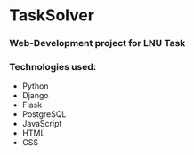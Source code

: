 # TaskSolver
### Web-Development project for LNU Task
### Technologies used: 
 - Python
 - Django
 - Flask
 - PostgreSQL
 - JavaScript
 - HTML
 - CSS
